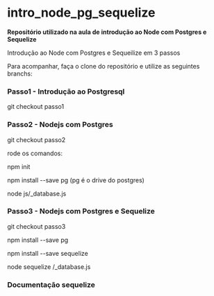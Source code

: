 # intro_node_pg_sequelize
**Repositório utilizado na aula de introdução ao Node com Postgres e Sequelize**

Introdução ao Node com Postgres e Sequeilize em 3 passos

Para acompanhar, faça o clone do repositório e utilize as seguintes branchs:

### Passo1 - Introdução ao Postgresql
git checkout passo1 


### Passo2 - Nodejs com Postgres
git checkout passo2

rode os comandos:

npm init

npm install --save pg (pg é o drive do postgres)

node js/_database.js
### Passo3 - Nodejs com Postgres e Sequelize
git checkout passo3

npm install --save pg

npm install --save sequelize

node sequelize /_database.js

### Documentação sequelize




